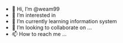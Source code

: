 - 👋 Hi, I’m @weam99
- 👀 I’m interested in
- 🌱 I’m currently learning information system
- 💞️ I’m looking to collaborate on ...
- 📫 How to reach me ...

<!---
weam99/weam99 is a ✨ special ✨ repository because its `README.md` (this file) appears on your GitHub profile.
You can click the Preview link to take a look at your changes.
--->
